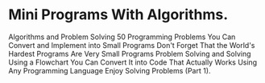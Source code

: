 # Mini Programs With Algorithms.
Algorithms and Problem Solving 50 Programming Problems You Can Convert and Implement into Small Programs Don't Forget That the World's Hardest Programs Are Very Small Programs Problem Solving and Solving Using a Flowchart You Can Convert It into Code That Actually Works Using Any Programming Language Enjoy Solving Problems (Part 1).
